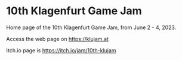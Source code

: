 # 10th Klagenfurt Game Jam
Home page of the 10th Klagenfurt Game Jam, from June 2 - 4, 2023.

Access the web page on https://klujam.at

Itch.io page is https://itch.io/jam/10th-klujam

